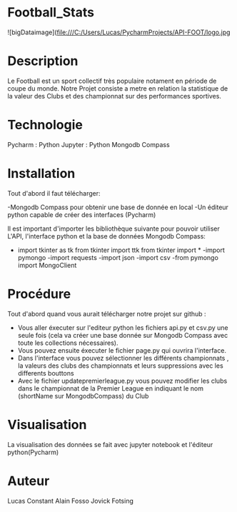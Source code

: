 # Football_Stats

![bigDataimage]([file:///C:/Users/Lucas/PycharmProjects/API-FOOT/logo.jpg](https://www.google.com/search?q=image+foot&&tbm=isch&ved=2ahUKEwiWn_TYkeb8AhVoTaQEHUsbD_gQ2-cCegQIABAA&oq=image+foot&gs_lcp=CgNpbWcQAzIFCAAQgAQyBQgAEIAEMgUIABCABDIFCAAQgAQyBQgAEIAEMgUIABCABDIFCAAQgAQyBQgAEIAEMgUIABCABDIFCAAQgAQ6BwgjEOoCECc6BAgjECc6CAgAEIAEELEDOgQIABBDOgcIABCxAxBDUN4LWMc8YPpCaAFwAHgAgAFgiAGbB5IBAjExmAEAoAEBqgELZ3dzLXdpei1pbWewAQrAAQE&sclient=img&ei=DevSY9bkF-iakdUPy7a8wA8&bih=722&biw=1536#imgrc=B0TaIWXbts0PcM)


# Description 

Le Football est un sport collectif très populaire notament en période de coupe du monde.
Notre Projet consiste a metre en relation la statistique de la valeur des Clubs et des championnat sur des performances sportives.


# Technologie

Pycharm : Python
Jupyter : Python
Mongodb Compass

# Installation
Tout d'abord il faut télécharger:

-Mongodb Compass pour obtenir une base de donnée en local
-Un éditeur python capable de créer des interfaces (Pycharm)

Il est important d'importer les bibliothèque suivante pour pouvoir utiliser L'API, l'interface python et la base de données Mongodb Compass:

- import tkinter as tk
  from tkinter import ttk
  from tkinter import *
-import pymongo
-import requests
-import json
-import csv
-from pymongo import MongoClient

# Procédure

Tout d'abord quand vous aurait télécharger notre projet sur github :
- Vous aller éxecuter sur l'editeur python les fichiers api.py et csv.py une seule fois (cela va créer une base donnée sur Mongodb Compass avec toute les collections nécessaires).   
- Vous pouvez ensuite éxecuter le fichier page.py qui ouvrira l'interface.
- Dans l'interface vous pouvez sélectionner les différents championnats , la valeurs des clubs des championnats et leurs suppressions avec les differents bouttons
- Avec le fichier updatepremierleague.py vous pouvez modifier les clubs dans le championnat de la Premier League en indiquant le nom (shortName sur MongodbCompass) du Club

# Visualisation

La visualisation des données se fait avec jupyter notebook et l'éditeur python(Pycharm)

# Auteur

Lucas Constant
Alain Fosso
Jovick Fotsing




